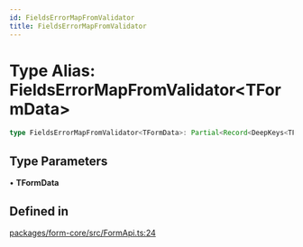 ```yaml
---
id: FieldsErrorMapFromValidator
title: FieldsErrorMapFromValidator
---
```


# Type Alias: FieldsErrorMapFromValidator\<TFormData\>

```ts
type FieldsErrorMapFromValidator<TFormData>: Partial<Record<DeepKeys<TFormData>, ValidationErrorMap>>;
```

## Type Parameters

• **TFormData**

## Defined in

[packages/form-core/src/FormApi.ts:24](https://github.com/TanStack/form/blob/eae56e9e6061dd35d01d0534f88a027f3f957e7f/packages/form-core/src/FormApi.ts#L24)
